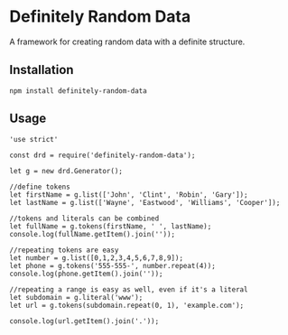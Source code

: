 
# Definitely Random Data

A framework for creating random data with a definite structure. 

## Installation

    npm install definitely-random-data

## Usage

```
'use strict'

const drd = require('definitely-random-data');

let g = new drd.Generator();

//define tokens
let firstName = g.list(['John', 'Clint', 'Robin', 'Gary']);
let lastName = g.list(['Wayne', 'Eastwood', 'Williams', 'Cooper']);

//tokens and literals can be combined
let fullName = g.tokens(firstName, ' ', lastName);
console.log(fullName.getItem().join(''));

//repeating tokens are easy
let number = g.list([0,1,2,3,4,5,6,7,8,9]);
let phone = g.tokens('555-555-', number.repeat(4));
console.log(phone.getItem().join(''));

//repeating a range is easy as well, even if it's a literal
let subdomain = g.literal('www');
let url = g.tokens(subdomain.repeat(0, 1), 'example.com');

console.log(url.getItem().join('.'));
```